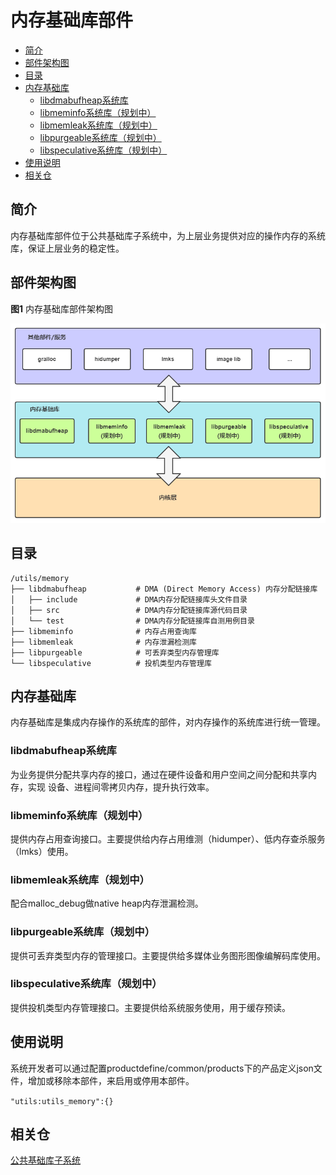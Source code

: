 # 内存基础库部件

-   [简介](#section_introduction)
-   [部件架构图](#section_architecture)
-   [目录](#section_catalogue)
-   [内存基础库](#section_libraries)
    -   [libdmabufheap系统库](#section_libdmabufheap)
    -   [libmeminfo系统库（规划中）](#section_libmeminfo)
    -   [libmemleak系统库（规划中）](#section_libmemleak)
    -   [libpurgeable系统库（规划中）](#section_libpurgeable)
    -   [libspeculative系统库（规划中）](#section_libspeculative)
-   [使用说明](#section_usage)
-   [相关仓](#section_projects)

## 简介<a name="section_introduction"></a>

内存基础库部件位于公共基础库子系统中，为上层业务提供对应的操作内存的系统库，保证上层业务的稳定性。

## 部件架构图<a name="section_architecture"></a>

**图1** 内存基础库部件架构图

![](figures/zh-cn_image_fwk.png)

## 目录<a name="section_catalogue"></a>

```
/utils/memory
├── libdmabufheap           # DMA (Direct Memory Access) 内存分配链接库
│   ├── include             # DMA内存分配链接库头文件目录
│   ├── src                 # DMA内存分配链接库源代码目录
│   └── test                # DMA内存分配链接库自测用例目录
├── libmeminfo              # 内存占用查询库
├── libmemleak              # 内存泄漏检测库
├── libpurgeable            # 可丢弃类型内存管理库
└── libspeculative          # 投机类型内存管理库
```

## 内存基础库<a name="section_libraries"></a>

内存基础库是集成内存操作的系统库的部件，对内存操作的系统库进行统一管理。

### libdmabufheap系统库<a name="section_libdmabufheap"></a>

为业务提供分配共享内存的接口，通过在硬件设备和用户空间之间分配和共享内存，实现
设备、进程间零拷贝内存，提升执行效率。

### libmeminfo系统库（规划中）<a name="section_libmeminfo"></a>

提供内存占用查询接口。主要提供给内存占用维测（hidumper）、低内存查杀服务（lmks）使用。

### libmemleak系统库（规划中）<a name="section_libmemleak"></a>

配合malloc_debug做native heap内存泄漏检测。

### libpurgeable系统库（规划中）<a name="section_libpurgeable"></a>

提供可丢弃类型内存的管理接口。主要提供给多媒体业务图形图像编解码库使用。

### libspeculative系统库（规划中）<a name="section_libspeculative"></a>

提供投机类型内存管理接口。主要提供给系统服务使用，用于缓存预读。

## 使用说明<a name="section_usage"></a>

系统开发者可以通过配置productdefine/common/products下的产品定义json文件，增加或移除本部件，来启用或停用本部件。

` "utils:utils_memory":{} `

## 相关仓<a name="section_projects"></a>

[公共基础库子系统](https://gitee.com/openharmony/utils)
